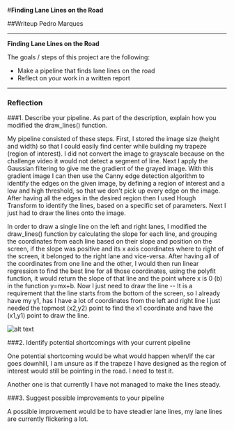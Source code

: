 #**Finding Lane Lines on the Road**

##Writeup Pedro Marques

---

**Finding Lane Lines on the Road**

The goals / steps of this project are the following:
* Make a pipeline that finds lane lines on the road
* Reflect on your work in a written report


[//]: # (Image References)

[image1]: ./test_images/solidWhiteRight_with_lanes.jpg "Lane Lines identified"

---

### Reflection

###1. Describe your pipeline. As part of the description, explain how you modified the draw_lines() function.

My pipeline consisted of these steps. First, I stored the image size (height and width) so that I could easily find center while building my trapeze (region of interest). I did not convert the image to grayscale because on the challenge video it would not detect a segment of line.
Next I apply the Gaussian filtering to give me the gradient of the grayed image. With this gradient image I can then use the Canny edge detection algorithm to identify the edges on the given image, by defining a region of interest and a low and high threshold, so that we don't pick up every edge on the image.
After having all the edges in the desired region then I used Hough Transform to identify the lines, based on a specific set of parameters.
Next I just had to draw the lines onto the image.

In order to draw a single line on the left and right lanes, I modified the draw_lines() function by calculating the slope for each line, and grouping the coordinates from each line based on their slope and position on the screen, if the slope was positive and its x axis coordinates where to right of the screen, it belonged to the right lane and vice-versa.
After having all of the coordinates from one line and the other, I would then run linear regression to find the best line for all those coordinates, using the polyfit function, it would return the slope of that line and the point where x is 0 (b) in the function y=mx+b.
Now I just need to draw the line -- It is a requirement that the line starts from the bottom of the screen, so I already have my y1, has I have a lot of coordinates from the left and right line I just needed the topmost (x2,y2) point to find the x1 coordinate and have the (x1,y1) point to draw the line.

![alt text][image1]


###2. Identify potential shortcomings with your current pipeline


One potential shortcoming would be what would happen when/if the car goes downhill, I am unsure as if the trapeze I have designed as the region of interest would still be pointing in the road. I need to test it.

Another one is that currently I have not managed to make the lines steady.


###3. Suggest possible improvements to your pipeline

A possible improvement would be to have steadier lane lines, my lane lines are currently flickering a lot.
